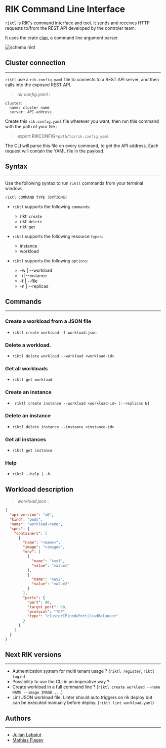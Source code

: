 # RIK Command Line Interface

`riktl` is RIK's command interface and tool.
It sends and receives HTTP requests to/from the REST API developed by the controler team.

It uses the crate [clap](https://crates.io/crates/clap), a command line argument parser.

<img alt="schema riktl" src="https://media.discordapp.net/attachments/828205694465343508/862676468008878102/unknown.png?width=1025&height=328" />

## Cluster connection

---

`riktl` use a `rik.config.yaml` file to connects to a REST API server, and then calls into the exposed REST API.

> _rik.config.yaml_ :

```
cluster:
  name: cluster name
  server: API-address
```

Create this `rik.config.yaml` file wherever you want, then run this command with the path of your file :

> export RIKCONFIG=`path/to/rik.config.yaml`

The CLI will parse this file on every command, to get the API address.
Each request will contain the YAML file in the payload.

## Syntax

---

Use the following syntax to run `riktl` commands from your terminal window.

`riktl COMMAND TYPE [OPTIONS]`

- `riktl` supports the following `commands`:

  - riktl `create`
  - riktl `delete`
  - riktl `get`

- `riktl` supports the following resource `types`:

  - instance
  - workload

- `riktl` supports the following `options`:
  - -w | --workload
  - -i |--instance
  - -f | --file
  - -n | --replicas

## Commands

---

### Create a workload from a JSON file

- `riktl create workload -f workload.json`

### Delete a workload.

- `riktl delete workload --workload <workload-id>`

### Get all workloads

- `riktl get workload`

### Create an instance

- ` riktl create instance --workload <workload-id> [--replicas N]`

### Delete an instance

- `riktl delete instance --instance <instance-id>`


### Get all instances

- `riktl get instance`

### Help

- `riktl --help | -h`

## Workload description

> _workload.json_ :

```json
{
  "api_version": "v0",
  "kind": "pods",
  "name": "workload-name",
  "spec": {
    "containers": [
      {
        "name": "<name>",
        "image": "<image>",
        "env": [
          {
            "name": "key1",
            "value": "value1"
          },
          {
            "name": "key2",
            "value": "value2"
          }
        ],
        "ports": {
          "port": 80,
          "target_port": 80,
          "protocol": "TCP",
          "type": "clusterIP|nodePort|loadBalancer"
        }
      }
    ]
  }
}
```

## Next RIK versions

---

- Authentication system for multi tenant usage ? (`riktl register`, `riktl login`)
- Possibility to use the CLI in an imperative way ?
- Create workload in a full command line ? (`riktl create workload --name NAME --image IMAGE ...`)
- Lint JSON workload file. Linter should auto triggers on rik deploy but can be executed manually before deploy. (`riktl lint workload.yaml`)

## Authors

---

- [Julian Labatut](https://github.com/jlabatut)
- [Mathias Flagey](https://github.com/NelopsisCode)
